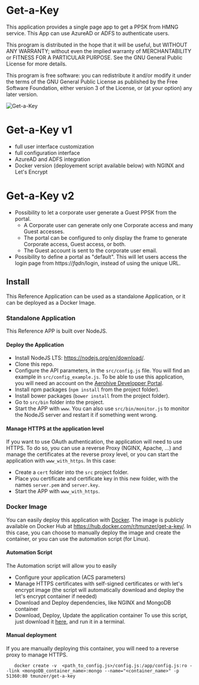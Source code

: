 # Get-a-Key
This application provides a single page app to get a PPSK from HMNG service. This App can use AzureAD or ADFS to authenticate users.

This program is distributed in the hope that it will be useful, but WITHOUT ANY WARRANTY; without even the implied warranty of MERCHANTABILITY or FITNESS FOR A PARTICULAR PURPOSE. See the GNU General Public License for more details.

This program is free software: you can redistribute it and/or modify it under the terms of the GNU General Public License as published by the Free Software Foundation, either version 3 of the License, or (at your option) any later version.

![Get-a-Key](https://github.com/tmunzer/get-a-key/blob/guest/get-a-key_v2.png?raw=true)

# Get-a-Key v1
* full user interface customization
* full configuration interface
* AzureAD and ADFS integration
* Docker version (deployement script available below) with NGINX and Let's Encrypt

# Get-a-Key v2
* Possibility to let a corporate user generate a Guest PPSK from the portal. 
  * A Corporate user can generate only one Corporate access and many Guest accesses.
  * The portal can be configured to only display the frame to generate Corporate access, Guest access, or both.
  * The Guest account is sent to the corporate user email.
* Possibility to define a portal as "default". This will let users access the login page from https://_fqdn_/login, instead of using the unique URL.

## Install
This Reference Application can be used as a standalone Application, or it can be deployed as a Docker Image.

### Standalone Application
This Reference APP is built over NodeJS. 

#### Deploy the Application
* Install NodeJS LTS: https://nodejs.org/en/download/.
* Clone this repo.
* Configure the API parameters, in the `src/config.js` file. You will find an example in `src/config_example.js`. To be able to use this application, you will need an account on the [Aerohive Developper Portal](https://developer.aerohive.com/).
* Install npm packages (`npm install` from the project folder).
* Install bower packages (`bower install` from the project folder).
* Go to `src/bin` folder into the project.
* Start the APP with `www`. You can also use `src/bin/monitor.js` to monitor the NodeJS server and restart it if something went wrong.

#### Manage HTTPS at the application level
If you want to use OAuth authentication, the application will need to use HTTPS. To do so, you can use a reverse Proxy (NGINX, Apache, ...) and manage the certificates at the reverse proxy level, or you can start the application with `www_with_https`. In this case:
* Create a `cert` folder into the `src` project folder.
* Place you certificate and certificate key in this new folder, with the names `server.pem` and `server.key`.
* Start the APP with `www_with_https`. 

### Docker Image
You can easily deploy this application with [Docker](https://www.docker.com/). The image is publicly available on Docker Hub at https://hub.docker.com/r/tmunzer/get-a-key/.
In this case, you can choose to manually deploy the image and create the container, or you can use the automation script (for Linux).

#### Automation Script
The Automation script will allow you to easily 
* Configure your application (ACS parameters)
* Manage HTTPS certificates with self-signed certificates or with let's encrypt image (the script will automatically download and deploy the let's encrypt container if needed)
* Download and Deploy dependencies, like NGINX and MongoDB container
* Download, Deploy, Update the application container
To use this script, just download it [here](https://raw.githubusercontent.com/tmunzer/get-a-key/master/get-a-key.sh), and run it in a terminal.

#### Manual deployment
If you are manually deploying this container, you will need to a reverse proxy to manage HTTPS.

`   docker create -v  <path_to_config.js>/config.js:/app/config.js:ro --link <mongoDB_container_name>:mongo --name="<container_name>" -p 51360:80 tmunzer/get-a-key`



